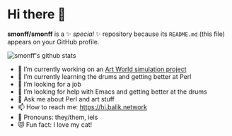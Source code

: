 # Hi there 👋

**smonff/smonff** is a ✨ _special_ ✨ repository because its `README.md` (this file) appears on your GitHub profile.
<!-- https://github.com/anuraghazra/github-readme-stats -->
![smonff's github stats](https://github-readme-stats.vercel.app/api?username=smonff&count_private=true&show_icons=true)

- 🔭 I’m currently working on an [Art World simulation project](https://metacpan.org/pod/Art::World)
- 🌱 I’m currently learning the drums and getting better at Perl
- 👯 I’m looking for a job
- 🐄 I’m looking for help with Emacs and getting better at the drums
- 💬 Ask me about Perl and art stuff
- 📫 How to reach me: https://hi.balik.network
- 🤔 Pronouns: they/them, iels
- 😾 Fun fact: I love my cat!

